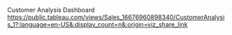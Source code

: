  Customer Analysis Dashboard 
 https://public.tableau.com/views/Sales_16676960898340/CustomerAnalysis_1?:language=en-US&:display_count=n&:origin=viz_share_link
